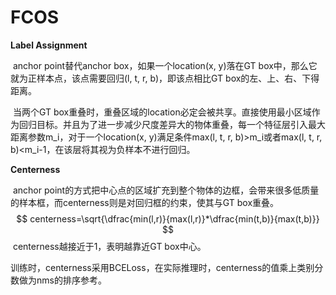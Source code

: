 # FCOS

**Label Assignment**

​		anchor point替代anchor box，如果一个location(x, y)落在GT box中，那么它就为正样本点，该点需要回归(l, t, r, b)，即该点相比GT box的左、上、右、下得距离。

​		当两个GT box重叠时，重叠区域的location必定会被共享。直接使用最小区域作为回归目标。并且为了进一步减少尺度差异大的物体重叠，每一个特征层引入最大距离参数m_i，对于一个location(x, y)满足条件max(l, t, r, b)>m_i或者max(l, t, r, b)<m_i-1，在该层将其视为负样本不进行回归。

**Centerness**

​		anchor point的方式把中心点的区域扩充到整个物体的边框，会带来很多低质量的样本框，而centerness则是对回归框的约束，使其与GT box重叠。
$$
centerness=\sqrt{\dfrac{min(l,r)}{max(l,r)}*\dfrac{min(t,b)}{max(t,b)}}
$$
​		centerness越接近于1，表明越靠近GT box中心。

​		训练时，centerness采用BCELoss，在实际推理时，centerness的值乘上类别分数做为nms的排序参考。